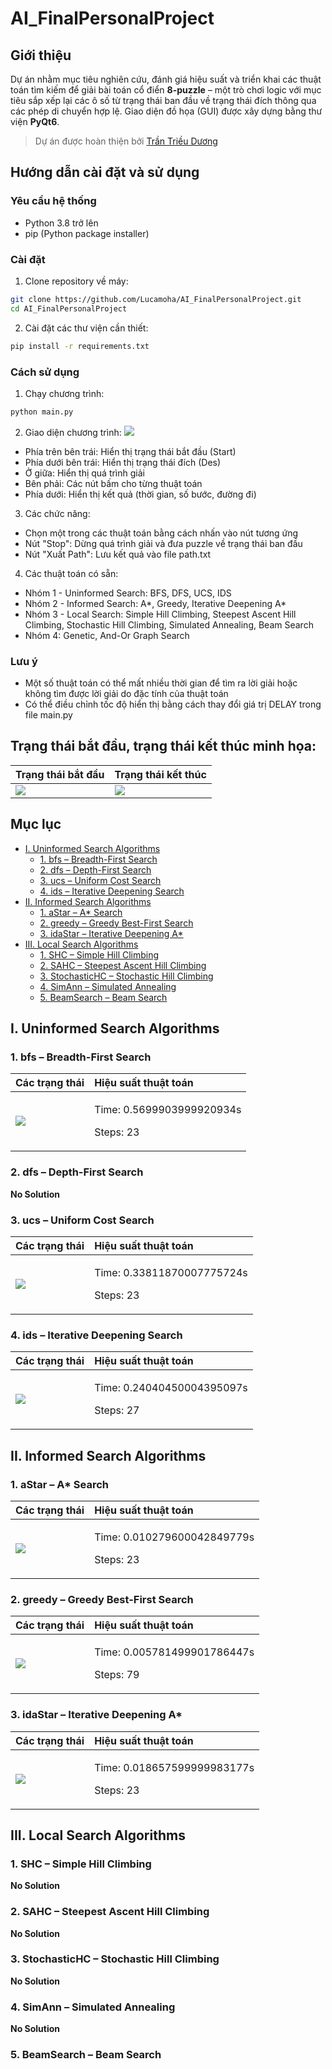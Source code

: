 # AI_FinalPersonalProject

## Giới thiệu
Dự án nhằm mục tiêu nghiên cứu, đánh giá hiệu suất và triển khai các thuật toán tìm kiếm để giải bài toán cổ điển **8-puzzle** – một trò chơi logic với mục tiêu sắp xếp lại các ô số từ trạng thái ban đầu về trạng thái đích thông qua các phép di chuyển hợp lệ.
Giao diện đồ họa (GUI) được xây dựng bằng thư viện **PyQt6**.
> Dự án được hoàn thiện bởi [Trần Triều Dương](https://github.com/Lucamoha)

## Hướng dẫn cài đặt và sử dụng

### Yêu cầu hệ thống
- Python 3.8 trở lên
- pip (Python package installer)

### Cài đặt
1. Clone repository về máy:
```bash
git clone https://github.com/Lucamoha/AI_FinalPersonalProject.git
cd AI_FinalPersonalProject
```

2. Cài đặt các thư viện cần thiết:
```bash
pip install -r requirements.txt
```

### Cách sử dụng
1. Chạy chương trình:
```bash
python main.py
```

2. Giao diện chương trình:
![](https://github.com/user-attachments/assets/37315ffd-c1d2-4b36-a366-6ea50418ac46)
- Phía trên bên trái: Hiển thị trạng thái bắt đầu (Start)
- Phía dưới bên trái: Hiển thị trạng thái đích (Des)
- Ở giữa: Hiển thị quá trình giải
- Bên phải: Các nút bấm cho từng thuật toán
- Phía dưới: Hiển thị kết quả (thời gian, số bước, đường đi)

3. Các chức năng:
- Chọn một trong các thuật toán bằng cách nhấn vào nút tương ứng
- Nút "Stop": Dừng quá trình giải và đưa puzzle về trạng thái ban đầu
- Nút "Xuất Path": Lưu kết quả vào file path.txt

4. Các thuật toán có sẵn:
- Nhóm 1 - Uninformed Search: BFS, DFS, UCS, IDS
- Nhóm 2 - Informed Search: A*, Greedy, Iterative Deepening A*
- Nhóm 3 - Local Search: Simple Hill Climbing, Steepest Ascent Hill Climbing, Stochastic Hill Climbing, Simulated Annealing, Beam Search
- Nhóm 4: Genetic, And-Or Graph Search

### Lưu ý
- Một số thuật toán có thể mất nhiều thời gian để tìm ra lời giải hoặc không tìm được lời giải do đặc tính của thuật toán
- Có thể điều chỉnh tốc độ hiển thị bằng cách thay đổi giá trị DELAY trong file main.py


## Trạng thái bắt đầu, trạng thái kết thúc minh họa:
|Trạng thái bắt đầu|Trạng thái kết thúc|
| :--- | :--- |
| ![](https://github.com/user-attachments/assets/fe5efcee-6b20-48c7-9a6f-ba04268521a6) | ![](https://github.com/user-attachments/assets/7d3ef320-6683-4952-aaf0-5a59ef51c545) |

## Mục lục

- [I. Uninformed Search Algorithms](#i-uninformed-search-algorithms)
  - [1. bfs – Breadth-First Search](#1-bfs--breadth-first-search)
  - [2. dfs – Depth-First Search](#2-dfs--depth-first-search)
  - [3. ucs – Uniform Cost Search](#3-ucs--uniform-cost-search)
  - [4. ids – Iterative Deepening Search](#4-ids--iterative-deepening-search)
- [II. Informed Search Algorithms](#ii-informed-search-algorithms)
  - [1. aStar – A* Search](#1-astar--a-search)
  - [2. greedy – Greedy Best-First Search](#2-greedy--greedy-best-first-search)
  - [3. idaStar – Iterative Deepening A*](#3-idastar--iterative-deepening-a)
- [III. Local Search Algorithms](#iii-local-search-algorithms)
  - [1. SHC – Simple Hill Climbing](#1-shc--simple-hill-climbing)
  - [2. SAHC – Steepest Ascent Hill Climbing](#2-sahc--steepest-ascent-hill-climbing)
  - [3. StochasticHC – Stochastic Hill Climbing](#3-stochastichc--stochastic-hill-climbing)
  - [4. SimAnn – Simulated Annealing](#4-simann--simulated-annealing)
  - [5. BeamSearch – Beam Search](#5-beamsearch--beam-search)

## I. Uninformed Search Algorithms
### 1. bfs – Breadth-First Search
|Các trạng thái|Hiệu suất thuật toán|
| :--- | :--- |
| ![](https://github.com/user-attachments/assets/2964a580-521b-43d3-b1e6-523e79e6b52d) |<p>Time: 0.5699903999920934s</p><p>Steps: 23</p>|
### 2. dfs – Depth-First Search
**No Solution**
### 3. ucs – Uniform Cost Search
|Các trạng thái|Hiệu suất thuật toán|
| :--- | :--- |
| ![](https://github.com/user-attachments/assets/b7a98cda-93bb-4bfe-a3c0-a370a19e980d) |<p>Time: 0.33811870007775724s</p><p>Steps: 23</p>|
### 4. ids – Iterative Deepening Search
|Các trạng thái|Hiệu suất thuật toán|
| :--- | :--- |
| ![](https://github.com/user-attachments/assets/b788ce8e-82a2-43ce-a537-f029e27a5c95)|<p>Time: 0.24040450004395097s</p><p>Steps: 27</p>|

## II. Informed Search Algorithms
### 1. aStar – A* Search
|Các trạng thái|Hiệu suất thuật toán|
| :--- | :--- |
| ![](https://github.com/user-attachments/assets/03236232-9ebb-49a4-8b00-a4885c027a4a)|<p>Time: 0.010279600042849779s</p><p>Steps: 23</p>|
### 2. greedy – Greedy Best-First Search
|Các trạng thái|Hiệu suất thuật toán|
| :--- | :--- |
| ![](https://github.com/user-attachments/assets/16e8b254-43bf-45d4-972b-c76981cf251b)|<p>Time: 0.005781499901786447s</p><p>Steps: 79</p>|
### 3. idaStar – Iterative Deepening A*
|Các trạng thái|Hiệu suất thuật toán|
| :--- | :--- |
| ![](https://github.com/user-attachments/assets/a2ff7efb-32d7-42f1-add4-a798ecb408d1)|<p>Time: 0.018657599999983177s</p><p>Steps: 23</p>|

## III. Local Search Algorithms
### 1. SHC – Simple Hill Climbing
**No Solution**
### 2. SAHC – Steepest Ascent Hill Climbing
**No Solution**
### 3. StochasticHC – Stochastic Hill Climbing
**No Solution**
### 4. SimAnn – Simulated Annealing
**No Solution**
### 5. BeamSearch – Beam Search

